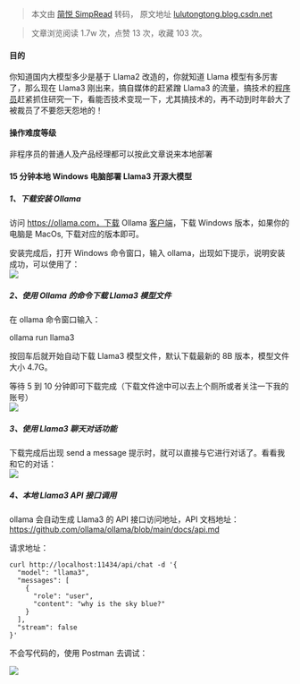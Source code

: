 > 本文由 [简悦 SimpRead](http://ksria.com/simpread/) 转码， 原文地址 [lulutongtong.blog.csdn.net](https://lulutongtong.blog.csdn.net/article/details/138034137?spm=1001.2101.3001.6661.1&utm_medium=distribute.pc_relevant_t0.none-task-blog-2%7Edefault%7EBlogCommendFromBaidu%7ERate-1-138034137-blog-139608695.235%5Ev43%5Epc_blog_bottom_relevance_base4&depth_1-utm_source=distribute.pc_relevant_t0.none-task-blog-2%7Edefault%7EBlogCommendFromBaidu%7ERate-1-138034137-blog-139608695.235%5Ev43%5Epc_blog_bottom_relevance_base4&utm_relevant_index=1)

> 文章浏览阅读 1.7w 次，点赞 13 次，收藏 103 次。

#### 目的

你知道国内大模型多少是基于 Llama2 改造的，你就知道 Llama 模型有多厉害了，那么现在 Llama3 刚出来，搞自媒体的赶紧蹭 Llama3 的流量，搞技术的[程序员](https://so.csdn.net/so/search?q=%E7%A8%8B%E5%BA%8F%E5%91%98&spm=1001.2101.3001.7020)赶紧抓住研究一下，看能否技术变现一下，尤其搞技术的，再不动到时年龄大了被裁员了不要怨天怨地的！

#### 操作难度等级

非程序员的普通人及产品经理都可以按此文章说来本地部署

#### 15 分钟本地 Windows 电脑部署 Llama3 开源大模型

##### 1、下载安装 Ollama

访问 https://ollama.com，下载 Ollama [客户端](https://so.csdn.net/so/search?q=%E5%AE%A2%E6%88%B7%E7%AB%AF&spm=1001.2101.3001.7020)，下载 Windows 版本，如果你的电脑是 MacOs, 下载对应的版本即可。

安装完成后，打开 Windows 命令窗口，输入 ollama，出现如下提示，说明安装成功，可以使用了：  
![](https://i-blog.csdnimg.cn/blog_migrate/f29a4fc11b567b9b0951aa8625aa1480.jpeg)

##### 2、使用 Ollama 的命令下载 Llama3 模型文件

在 ollama 命令窗口输入：

ollama run llama3

按回车后就开始自动下载 Llama3 模型文件，默认下载最新的 8B 版本，模型文件大小 4.7G。

等待 5 到 10 分钟即可下载完成（下载文件途中可以去上个厕所或者关注一下我的账号）  
![](https://i-blog.csdnimg.cn/blog_migrate/71a3fc3e0ca3ec2e11a3fdd33b066687.jpeg)

##### 3、使用 Llama3 聊天对话功能

下载完成后出现 send a message 提示时，就可以直接与它进行对话了。看看我和它的对话：  
![](https://i-blog.csdnimg.cn/blog_migrate/ab3f0e9160d1ef014a9079113a987bf1.jpeg)

##### 4、本地 Llama3 API 接口调用

ollama 会自动生成 Llama3 的 API 接口访问地址，API 文档地址：https://github.com/ollama/ollama/blob/main/docs/api.md

请求地址：

```
curl http://localhost:11434/api/chat -d '{
  "model": "llama3",
  "messages": [
    {
      "role": "user",
      "content": "why is the sky blue?"
    }
  ],
  "stream": false
}'

```

不会写代码的，使用 Postman 去调试：

![](https://i-blog.csdnimg.cn/blog_migrate/281f4e1a8f500f3bf42f8ae6b6513c88.jpeg)